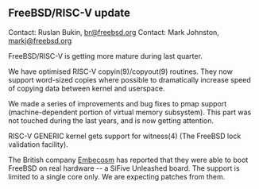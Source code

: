 ## FreeBSD/RISC-V update ##

Contact: Ruslan Bukin, <br@freebsd.org>
Contact: Mark Johnston, <markj@freebsd.org>

FreeBSD/RISC-V is getting more mature during last quarter.

We have optimised RISC-V copyin(9)/copyout(9) routines. They now support word-sized copies where possible to dramatically increase speed of copying data between kernel and userspace.

We made a series of improvements and bug fixes to pmap support (machine-dependent portion of virtual memory subsystem). This part was not touched during the last years, and is now getting attention.

RISC-V GENERIC kernel gets support for witness(4) (The FreeBSD lock validation facility).

The British company [Embecosm](https://www.embecosm.com/) has reported that they were able to boot FreeBSD on real hardware -- a SiFive Unleashed board. The support is limited to a single core only. We are expecting patches from them.
